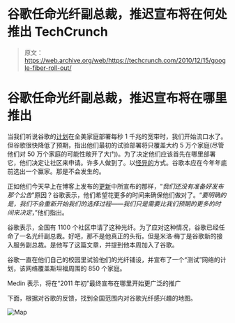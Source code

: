 # 谷歌任命光纤副总裁，推迟宣布将在何处推出 TechCrunch

> 原文：<https://web.archive.org/web/https://techcrunch.com/2010/12/15/google-fiber-roll-out/>

# 谷歌任命光纤副总裁，推迟宣布将在哪里推出

当我们听说谷歌的[计划](https://web.archive.org/web/20221006085130/https://beta.techcrunch.com/2010/02/10/google-fiber-optic-network-home/)在全美家庭部署每秒 1 千兆的宽带时，我们开始流口水了。但谷歌很快降低了预期，指出他们最初的试验部署将只覆盖大约 5 万个家庭(尽管他们对 50 万个家庭的可能性敞开了大门)。为了决定他们应该首先在哪里部署它，他们决定让社区来申请。许多人做到了。以[怪异的](https://web.archive.org/web/20221006085130/https://beta.techcrunch.com/2010/03/13/google-czar/)方式。谷歌本应在今年年底前选出一个赢家。那是不会发生的。

正如他们今天早上在博客上发布的[更新](https://web.archive.org/web/20221006085130/http://googleblog.blogspot.com/2010/12/update-on-google-fiber.html)中所宣布的那样，“*我们还没有准备好发布那个公告*”原因？谷歌表示，他们希望花更多的时间来确保他们做对了。“*要明确的是，我们不会重新开始我们的选择过程——我们只是需要比我们预期的更多的时间来决定*，”他们指出。

谷歌表示，全国有 1100 个社区申请了这种光纤。为了应对这种情况，谷歌已经任命了一名光纤副总裁。好吧，那不是他真正的头衔。但是米洛·梅丁是谷歌新的接入服务副总裁。是他写了这篇文章，并提到他本周加入了谷歌。

谷歌一直在他们自己的校园里试验他们的光纤铺设，并宣布了一个“测试”网络的计划，该网络覆盖斯坦福周围的 850 个家庭。

Medin 表示，将在“2011 年初”最终宣布在哪里开始更广泛的推广

下面，根据对谷歌的反馈，找到全国范围内对谷歌光纤感兴趣的地图。

![](img/8bffd65be2effbb5c2b45e140232a955.png "Map")